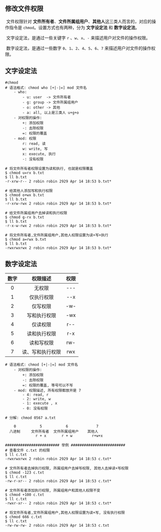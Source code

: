 ## 修改文件权限

​	文件权限针对 **文件所有者**、**文件所属组用户**、**其他人**这三类人而言的，对应的操作指令是 `chmod`。设置方式也有两种，分为 **文字设定法** 和 **数字设定法**。

​	文字设定法，是通过一些关键字 `r` 、`w`、`x`、`-` 来描述用户对文件的操作权限。

​	数字设定法，是通过一些数字 `0`、`1`、`2`、`4`、`5`、`6`、`7` 来描述用户对文件的操作权限。

## 文字设定法

```shell
#chmod
# 语法格式: chmod who [+|-|=] mod 文件名
	- who:
		- u: user  -> 文件所有者
		- g: group -> 文件所属组用户
		- o: other -> 其他
		- a: all, 以上是三类人 u+g+o
	- 对权限的操作:
		+: 添加权限
		-: 去除权限
		=: 权限的覆盖
	- mod: 权限
		r: read, 读
		w: write, 写
		x: execute, 执行
		-: 没有权限
		
# 将文件所有者权限设置为读和执行, 也就是权限覆盖
$ chmod u=rx b.txt 
$ ll b.txt         
-r-xrw-r-- 2 robin robin 2929 Apr 14 18:53 b.txt*

# 给其他人添加写和执行权限
$ chmod o+wx b.txt 
$ ll b.txt         
-r-xrw-rwx 2 robin robin 2929 Apr 14 18:53 b.txt*

# 给文件所属组用户去掉读和执行权限
$ chmod g-rx b.txt 
$ ll b.txt         
-r-x-w-rwx 2 robin robin 2929 Apr 14 18:53 b.txt*

# 将文件所有者,文件所属组用户,其他人权限设置为读+写+执行
$ chmod a=rwx b.txt
$ ll b.txt 
-rwxrwxrwx 2 robin robin 2929 Apr 14 18:53 b.txt*
```

## 数字设定法

| 数字 |     权限描述     | 权限 |
| :--: | :--------------: | :--: |
|  0   |      无权限      | ---  |
|  1   |    仅执行权限    | --x  |
|  2   |     仅写权限     | -w-  |
|  3   |   写和执行权限   | -wx  |
|  4   |     仅读权限     | r--  |
|  5   |   读和执行权限   | r-x  |
|  6   |    读和写权限    | rw-  |
|  7   | 读、写和执行权限 | rwx  |



```shell
# 语法格式: chmod [+|-|=] mod 文件名
	- 对权限的操作:
		+: 添加权限
		-: 去除权限
		=: 权限的覆盖, 等号可以不写
	- mod: 权限描述, 所有权限都放开是 7
		- 4: read, r
		- 2: write, w
		- 1: execute , x
		- 0: 没有权限
		
# 分解: chmod 0567 a.txt

    0           5           6             7
  八进制     文件所有者  文件所属组用户    其他人
              r + x       r + w         r+w+x

######################### 举例 #########################
# 查看文件 c.txt 的权限			   
$ ll c.txt 
-rwxrwxrwx 2 robin robin 2929 Apr 14 18:53 c.txt*

# 文件所有者去掉执行权限, 所属组用户去掉写权限, 其他人去掉读+写权限
$ chmod -123 c.txt
$ ll c.txt 
-rw-r-xr-- 2 robin robin 2929 Apr 14 18:53 c.txt*

# 文件所有者添加执行权限, 所属组用户和其他人权限不变
$ chmod +100 c.txt
$ ll c.txt 
-rwxr-xr-- 2 robin robin 2929 Apr 14 18:53 c.txt*

# 将文件所有者,文件所属组用户,其他人权限设置为读+写, 没有执行权限
$ chmod 666 c.txt
$ ll c.txt 
-rw-rw-rw- 2 robin robin 2929 Apr 14 18:53 c.txt
```

